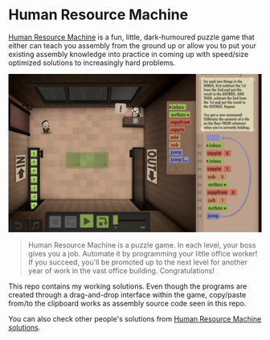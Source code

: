 # Human Resource Machine

[Human Resource Machine][1] is a fun, little, dark-humoured puzzle game that either
can teach you assembly from the ground up or allow you to put your existing
assembly knowledge into practice in coming up with speed/size optimized
solutions to increasingly hard problems.

![Human Resource Machine Screenshot][2]

> Human Resource Machine is a puzzle game. In each level, your boss gives you a
> job. Automate it by programming your little office worker! If you succeed,
> you'll be promoted up to the next level for another year of work in the vast
> office building. Congratulations!

This repo contains my working solutions. Even though the programs are created
through a drag-and-drop interface within the game, copy/paste from/to the
clipboard works as assembly source code seen in this repo.

You can also check other people's solutions from [Human Resource Machine
solutions][3].


[1]: http://tomorrowcorporation.com/humanresourcemachine
[2]: human-resources-machine.jpg
[3]: http://atesgoral.github.io/hrm-solutions/
